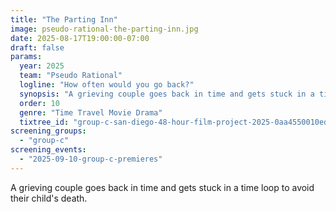 ```yaml
---
title: "The Parting Inn"
image: pseudo-rational-the-parting-inn.jpg
date: 2025-08-17T19:00:00-07:00
draft: false
params:
  year: 2025
  team: "Pseudo Rational"
  logline: "How often would you go back?"
  synopsis: "A grieving couple goes back in time and gets stuck in a time loop to avoid their child's death."
  order: 10
  genre: "Time Travel Movie Drama"
  tixtree_id: "group-c-san-diego-48-hour-film-project-2025-0aa4550010ed"
screening_groups:
  - "group-c"
screening_events:
  - "2025-09-10-group-c-premieres"
---
```


A grieving couple goes back in time and gets stuck in a time loop to avoid their child's death.

